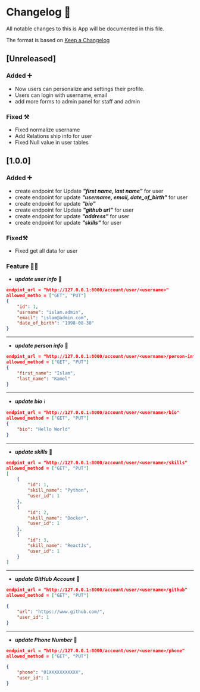 # Changelog 📃

All notable changes to this is App will be documented in this file.

The format is based on [Keep a Changelog](https://keepachangelog.com/en/1.0.0/)

## [Unreleased]

### Added ➕

- Now users can personalize and settings their profile.
- Users can login with username, email
- add more forms to admin panel for staff and admin

### Fixed ⚒️

- Fixed normalize username 
- Add Relations ship info  for user
- Fixed Null value in user tables

## [1.0.0]

### Added ➕

- create endpoint for Update **_"first name, last name"_** for user
- create endpoint for update **_"username, email, date_of_birth"_** for user
- create endpoint for update _**"bio"**_
- create endpoint for Update **_"github url"_** for user
- create endpoint for update **_"address"_** for user
- create endpoint for update **_"skills"_** for user

### Fixed⚒️

- Fixed get all data for user


### Feature 🧑‍💻
- **_update user info_** 👤
```json 
endpint_url = "http://127.0.0.1:8000/account/user/<username>"
allowed_metho = ["GET", "PUT"]
{
    "id": 1,
    "usrname": "islam.admin",
    "email": "islam@admin.com",
    "date_of_birth": "1998-08-30"
}
```
---
- **_update person info_** 🧑
```json 
endpint_url = "http://127.0.0.1:8000/account/user/<username>/person-info"
allowed_method = ["GET", "PUT"]
{
    "first_name": "Islam",
    "last_name": "Kamel"
}
```
---
- **_update bio_** ℹ️
```json 
endpint_url = "http://127.0.0.1:8000/account/user/<username>/bio"
allowed_method = ["GET", "PUT"]
{
    "bio": "Hello World"
}
```
---
- **_update skills_** 🤹
```json 
endpint_url = "http://127.0.0.1:8000/account/user/<username>/skills"
allowed_method = ["GET", "PUT"]
[
    {
        "id": 1,
        "skill_name": "Python",
        "user_id": 1
    },
    {
        "id": 2,
        "skill_name": "Docker",
        "user_id": 1
    },
    {
        "id": 3,
        "skill_name": "ReactJs",
        "user_id": 1
    }
]
```
---
- **_update GitHub Account_** 🧾
```json 
endpint_url = "http://127.0.0.1:8000/account/user/<username>/github"
allowed_method = ["GET", "PUT"]

{
    "url": "https://www.github.com/",
    "user_id": 1
}
```
---
- **_update Phone Number_** 🤙
```json 
endpint_url = "http://127.0.0.1:8000/account/user/<username>/phone"
allowed_method = ["GET", "PUT"]

{
    "phone": "01XXXXXXXXXXX",
    "user_id": 1
}
```